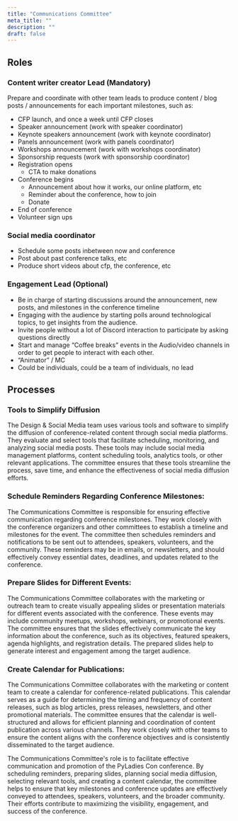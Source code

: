 ```yaml
---
title: "Communications Committee"
meta_title: ""
description: ""
draft: false
---
```


## Roles

### Content writer creator Lead (Mandatory)

Prepare and coordinate with other team leads to produce content / blog posts / announcements for each important milestones, such as:
* CFP launch, and once a week until CFP closes
* Speaker announcement (work with speaker coordinator)
* Keynote speakers announcement (work with keynote coordinator)
* Panels announcement (work with panels coordinator)
* Workshops announcement (work with workshops coordinator)
* Sponsorship requests (work with sponsorship coordinator)
* Registration opens
    * CTA to make donations
* Conference begins
    * Announcement about how it works, our online platform, etc
    * Reminder about the conference, how to join
    * Donate
* End of conference
* Volunteer sign ups

### Social media coordinator

* Schedule some posts inbetween now and conference
* Post about past conference talks, etc
* Produce short videos about cfp, the conference, etc

### Engagement Lead  (Optional)

* Be in charge of starting discussions around the announcement, new posts, and milestones in the conference timeline
* Engaging with the audience by starting polls around technological topics, to get insights from the audience.
* Invite people without a lot of Discord interaction to participate by asking questions directly
* Start and manage “Coffee breaks” events in the Audio/video channels in order to get people to interact with each other.
* “Animator” /  MC
* Could be individuals, could be a team of individuals, no lead

## Processes

### Tools to Simplify Diffusion

The Design & Social Media team uses various tools and software to simplify the
diffusion of conference-related content through social media platforms. They
evaluate and select tools that facilitate scheduling, monitoring, and analyzing
social media posts. These tools may include social media management platforms,
content scheduling tools, analytics tools, or other relevant applications. The
committee ensures that these tools streamline the process, save time, and
enhance the effectiveness of social media diffusion efforts.

### Schedule Reminders Regarding Conference Milestones:

The Communications Committee is responsible for ensuring effective
communication regarding conference milestones. They work closely with the
conference organizers and other committees to establish a timeline and
milestones for the event. The committee then schedules reminders and
notifications to be sent out to attendees, speakers, volunteers, and the
community. These reminders may be in emails, or newsletters, and should
effectively convey essential dates, deadlines, and updates related to the
conference.

### Prepare Slides for Different Events:

The Communications Committee collaborates with the marketing or outreach team
to create visually appealing slides or presentation materials for different
events associated with the conference. These events may include community
meetups, workshops, webinars, or promotional events. The committee ensures that
the slides effectively communicate the key information about the conference,
such as its objectives, featured speakers, agenda highlights, and registration
details. The prepared slides help to generate interest and engagement among the
target audience.

### Create Calendar for Publications:

The Communications Committee collaborates with the marketing or content team to
create a calendar for conference-related publications. This calendar serves as
a guide for determining the timing and frequency of content releases, such as
blog articles, press releases, newsletters, and other promotional materials.
The committee ensures that the calendar is well-structured and allows for
efficient planning and coordination of content publication across various
channels. They work closely with other teams to ensure the content aligns with
the conference objectives and is consistently disseminated to the target
audience.

The Communications Committee's role is to facilitate effective communication
and promotion of the PyLadies Con conference. By scheduling reminders,
preparing slides, planning social media diffusion, selecting relevant tools,
and creating a content calendar, the committee helps to ensure that key
milestones and conference updates are effectively conveyed to attendees,
speakers, volunteers, and the broader community. Their efforts contribute to
maximizing the visibility, engagement, and success of the conference.
